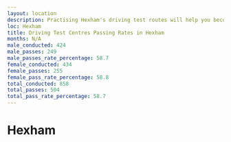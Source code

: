 ```yaml
---
layout: location
description: Practising Hexham's driving test routes will help you become more confident in your gear-changing abilities.
loc: Hexham
title: Driving Test Centres Passing Rates in Hexham
months: N/A
male_conducted: 424
male_passes: 249
male_passes_rate_percentage: 58.7
female_conducted: 434
female_passes: 255
female_pass_rate_percentage: 58.8
total_conducted: 858
total_passes: 504
total_pass_rate_percentage: 58.7
---
```


# Hexham
